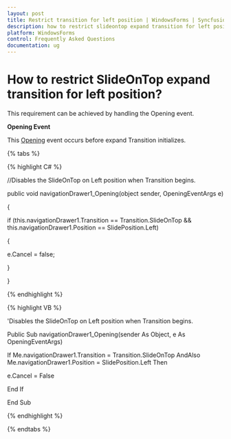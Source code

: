 ```yaml
---
layout: post
title: Restrict transition for left position | WindowsForms | Syncfusion
description: how to restrict slideontop expand transition for left position?
platform: WindowsForms
control: Frequently Asked Questions
documentation: ug
---
```


# How to restrict SlideOnTop expand transition for left position?

This requirement can be achieved by handling the Opening event.

**Opening Event**

This [Opening](https://help.syncfusion.com/cr/windowsforms/Syncfusion.Tools.Windows~Syncfusion.Windows.Forms.Tools.NavigationDrawer~Opening_EV.html) event occurs before expand Transition initializes.

{% tabs %}

{% highlight C# %}

//Disables the SlideOnTop on Left position when Transition begins.

public void navigationDrawer1_Opening(object sender, OpeningEventArgs e)

{        

if (this.navigationDrawer1.Transition == Transition.SlideOnTop && this.navigationDrawer1.Position == SlidePosition.Left)

{

e.Cancel = false;

}

}

{% endhighlight %}

{% highlight VB %}

'Disables the SlideOnTop on Left position when Transition begins.

Public Sub navigationDrawer1_Opening(sender As Object, e As OpeningEventArgs)

If Me.navigationDrawer1.Transition = Transition.SlideOnTop AndAlso Me.navigationDrawer1.Position = SlidePosition.Left Then

e.Cancel = False

End If

End Sub

{% endhighlight %}

{% endtabs %}

